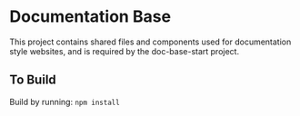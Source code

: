Documentation Base
==================

This project contains shared files and components used for documentation style
websites, and is required by the doc-base-start project.

## To Build

Build by running: `npm install`
